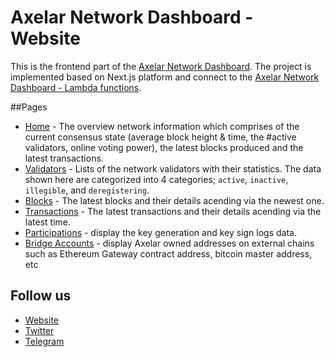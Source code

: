 # Axelar Network Dashboard - Website

This is the frontend part of the [Axelar Network Dashboard](https://axelar-testnet.coinhippo.io). The project is implemented based on Next.js platform and connect to the [Axelar Network Dashboard - Lambda functions](https://github.com/CoinHippo-Labs/axelar-network-dashboard-lambda).

##Pages
- [Home](https://axelar-testnet.coinhippo.io) - The overview network information which comprises of the current consensus state (average block height & time, the #active validators, online voting power), the latest blocks produced and the latest transactions.
- [Validators](https://axelar-testnet.coinhippo.io/validators) - Lists of the network validators with their statistics. The data shown here are categorized into 4 categories; `active`, `inactive`, `illegible`, and `deregistering`.  
- [Blocks](https://axelar-testnet.coinhippo.io/blocks) - The latest blocks and their details acending via the newest one. 
- [Transactions](https://axelar-testnet.coinhippo.io/transactions) - The latest transactions and their details acending via the latest time. 
- [Participations](https://axelar-testnet.coinhippo.io/participations) - display the key generation and key sign logs data.
- [Bridge Accounts](https://axelar-testnet.coinhippo.io/bridge) - display Axelar owned addresses on external chains such as Ethereum Gateway contract address, bitcoin master address, etc

## Follow us
- [Website](https://coinhippo.io)
- [Twitter](https://twitter.com/coinhippoHQ)
- [Telegram](https://t.me/CoinHippoChannel)
